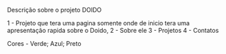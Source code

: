Descrição sobre o projeto DOIDO

1 - Projeto que tera uma pagina somente onde de inicio tera uma apresentação rapida sobre o Doido, 
2 - Sobre ele
3 - Projetos
4 - Contatos

Cores - Verde; Azul; Preto
